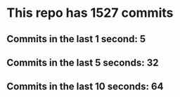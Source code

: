 # This repo has 1527 commits

## Commits in the last 1 second: 5
## Commits in the last 5 seconds: 32
## Commits in the last 10 seconds: 64
